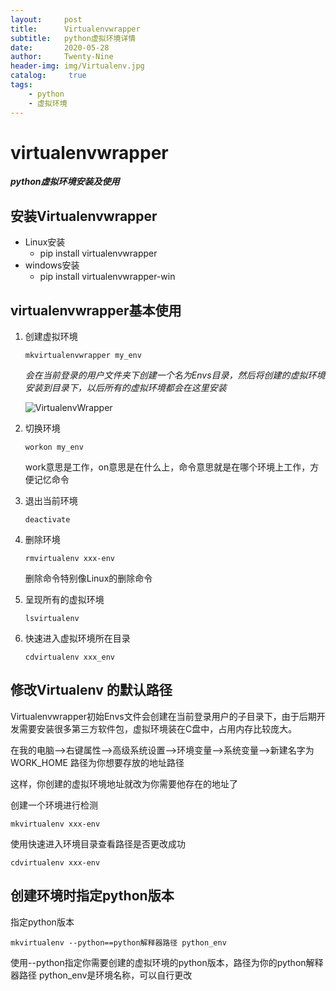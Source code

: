 ```yaml
---
layout:     post
title:      Virtualenvwrapper
subtitle:   python虚拟环境详情
date:       2020-05-28
author:     Twenty-Nine
header-img: img/Virtualenv.jpg
catalog: 	 true
tags:
    - python
    - 虚拟环境
---
```


# virtualenvwrapper

***python虚拟环境安装及使用***

## 安装Virtualenvwrapper

- Linux安装
  - pip install virtualenvwrapper
- windows安装
  - pip install virtualenvwrapper-win

## virtualenvwrapper基本使用

1. 创建虚拟环境

   ```
   mkvirtualenvwrapper my_env
   ```

   *会在当前登录的用户文件夹下创建一个名为Envs目录，然后将创建的虚拟环境安装到目录下，以后所有的虚拟环境都会在这里安装*

   ![VirtualenvWrapper](https://s1.ax1x.com/2020/05/28/teVGjI.png)

2. 切换环境

   ```
   workon my_env
   ```

   work意思是工作，on意思是在什么上，命令意思就是在哪个环境上工作，方便记忆命令

3. 退出当前环境

   ```
   deactivate
   ```

4. 删除环境

   ```
   rmvirtualenv xxx-env
   ```

   删除命令特别像Linux的删除命令

5. 呈现所有的虚拟环境

   ```
   lsvirtualenv 
   ```

6. 快速进入虚拟环境所在目录

   ```
   cdvirtualenv xxx_env
   ```



## 修改Virtualenv 的默认路径

Virtualenvwrapper初始Envs文件会创建在当前登录用户的子目录下，由于后期开发需要安装很多第三方软件包，虚拟环境装在C盘中，占用内存比较庞大。

在我的电脑-->右键属性-->高级系统设置-->环境变量-->系统变量-->新建名字为WORK_HOME 路径为你想要存放的地址路径

这样，你创建的虚拟环境地址就改为你需要他存在的地址了

创建一个环境进行检测

```
mkvirtualenv xxx-env
```

使用快速进入环境目录查看路径是否更改成功

```
cdvirtualenv xxx-env
```

## 创建环境时指定python版本

指定python版本

```
mkvirtualenv --python==python解释器路径 python_env
```

使用--python指定你需要创建的虚拟环境的python版本，路径为你的python解释器路径 python_env是环境名称，可以自行更改







